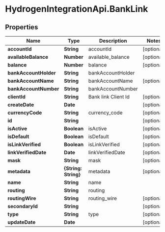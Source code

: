 # HydrogenIntegrationApi.BankLink

## Properties
Name | Type | Description | Notes
------------ | ------------- | ------------- | -------------
**accountId** | **String** | accountId | [optional] 
**availableBalance** | **Number** | available_balance | [optional] 
**balance** | **Number** | balance | [optional] 
**bankAccountHolder** | **String** | bankAccountHolder | 
**bankAccountName** | **String** | bankAccountName | [optional] 
**bankAccountNumber** | **String** | bankAccountNumber | 
**clientId** | **String** | Bank link Client Id  | [optional] 
**createDate** | **Date** |  | [optional] 
**currencyCode** | **String** | currency_code | [optional] 
**id** | **String** |  | [optional] 
**isActive** | **Boolean** | isActive | [optional] 
**isDefault** | **Boolean** | isDefault | [optional] 
**isLinkVerified** | **Boolean** | isLinkVerified | [optional] 
**linkVerifiedDate** | **Date** | linkVerifiedDate | [optional] 
**mask** | **String** | mask | [optional] 
**metadata** | **{String: String}** | metadata | [optional] 
**name** | **String** | name | 
**routing** | **String** | routing | 
**routingWire** | **String** | routing_wire | [optional] 
**secondaryId** | **String** |  | [optional] 
**type** | **String** | type | [optional] 
**updateDate** | **Date** |  | [optional] 


